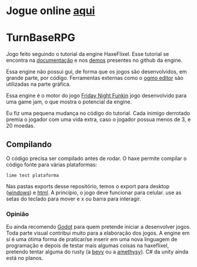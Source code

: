 # Jogue online [aqui](https://jaspior.github.io/TurnBaseRPG/export/html5/bin/index.html)

# TurnBaseRPG

Jogo feito seguindo o tutorial da engine HaxeFlixel. Esse tutorial se encontra na [documentação](https://haxeflixel.com/documentation/tutorial/) e nos [demos](https://github.com/HaxeFlixel/flixel-demos/tree/master/Tutorials/TurnBasedRPG) presentes no github da engine.

Essa engine não possui gui, de forma que os jogos são desenvolvidos, em grande parte, por código. Ferramentas externas como o [ogmo editor](https://ogmo-editor-3.github.io/) são utilizadas na parte gráfica.

Essa engine é o motor do jogo [Friday Night Funkin](https://github.com/ninjamuffin99/Funkin) jogo desenvolvido para uma game jam, o que mostra o potencial da engine.

Eu fiz uma pequena mudança no código do tutorial. Cada inimigo derrotado premia o jogador com uma vida extra, caso o jogador possua menos de 3, e 20 moedas. 

## Compilando

O código precisa ser compilado antes de rodar. O haxe permite compilar o código fonte para várias plataformas:

````
lime test plataforma
````

Nas pastas exports desse repositório, temos o export para desktop ([windows](https://github.com/jaspior/TurnBaseRPG/tree/main/export/windows/bin)) e [html](https://jaspior.github.io/TurnBaseRPG/export/html5/bin/index.html). A princípio, o jogo deve funcionar para celular. use as setas do teclado para mover e x ou barra para interagir.

### Opinião

Eu ainda recomendo [Godot](https://godotengine.org/) para quem pretende iniciar a desenvolver jogos. Toda parte visual contribui muito para a elaboração dos jogos. A engine em sí é uma ótima forma de praticar/se inserir em uma nova linguagem de programação e depois de testar mais algumas coisas na haxeflixel, pretendo tentar alguma do rusty (a [bevy](https://bevyengine.org/) ou a [amethysy](https://amethyst.rs/)). C# da unity ainda está no planos.















